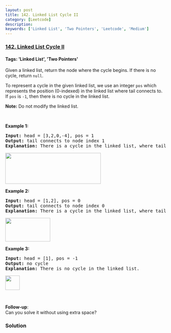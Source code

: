 ```yaml
---
layout: post
title: 142. Linked List Cycle II
category: [Leetcode]
description: 
keywords: ['Linked List', 'Two Pointers', 'Leetcode', 'Medium']
---
```

### [142. Linked List Cycle II](https://leetcode.com/problems/linked-list-cycle-ii)

#### Tags: 'Linked List', 'Two Pointers'

<div class="content__u3I1 question-content__JfgR"><div><p>Given a linked list, return the node where the cycle begins. If there is no cycle, return <code>null</code>.</p>
<p>To represent a cycle in the given linked list, we use an integer <code>pos</code> which represents the position (0-indexed) in the linked list where tail connects to. If <code>pos</code> is <code>-1</code>, then there is no cycle in the linked list.</p>
<p><b>Note:</b> Do not modify the linked list.</p>
<p> </p>
<p><strong>Example 1:</strong></p>
<pre><strong>Input: </strong>head = [3,2,0,-4], pos = 1
<strong>Output: </strong>tail connects to node index 1
<strong>Explanation:</strong> There is a cycle in the linked list, where tail connects to the second node.
</pre>
<p><img alt="" src="https://assets.leetcode.com/uploads/2018/12/07/circularlinkedlist.png" style="height: 97px; width: 300px;"/></p>
<p><strong>Example 2:</strong></p>
<pre><strong>Input: </strong>head = [1,2], pos = 0
<strong>Output: </strong>tail connects to node index 0
<strong>Explanation:</strong> There is a cycle in the linked list, where tail connects to the first node.
</pre>
<p><img alt="" src="https://assets.leetcode.com/uploads/2018/12/07/circularlinkedlist_test2.png" style="height: 74px; width: 141px;"/></p>
<p><strong>Example 3:</strong></p>
<pre><strong>Input: </strong>head = [1], pos = -1
<strong>Output: </strong>no cycle
<strong>Explanation:</strong> There is no cycle in the linked list.
</pre>
<p><img alt="" src="https://assets.leetcode.com/uploads/2018/12/07/circularlinkedlist_test3.png" style="height: 45px; width: 45px;"/></p>
<p> </p>
<p><b>Follow-up</b>:<br/>
Can you solve it without using extra space?</p>
</div></div>

### Solution

